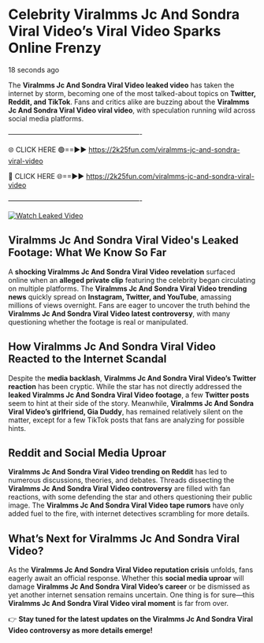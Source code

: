 # Celebrity Viralmms Jc And Sondra Viral Video’s Viral Video Sparks Online Frenzy

18 seconds ago

The **Viralmms Jc And Sondra Viral Video leaked video** has taken the internet by storm, becoming one of the most talked-about topics on **Twitter, Reddit, and TikTok**. Fans and critics alike are buzzing about the **Viralmms Jc And Sondra Viral Video viral video**, with speculation running wild across social media platforms.

———————————————————-

🌐 CLICK HERE 🟢==►► https://2k25fun.com/viralmms-jc-and-sondra-viral-video

🔴 CLICK HERE 🌐==►► https://2k25fun.com/viralmms-jc-and-sondra-viral-video

———————————————————-

[![Watch Leaked Video](https://miro.medium.com/v2/resize:fit:828/format:webp/1*cilzJN44JGOrTw9NJCrNHA.gif "Watch Leaked Video")](https://2k25fun.com/viralmms-jc-and-sondra-viral-video)

## **Viralmms Jc And Sondra Viral Video's Leaked Footage: What We Know So Far**  
A **shocking Viralmms Jc And Sondra Viral Video revelation** surfaced online when an **alleged private clip** featuring the celebrity began circulating on multiple platforms. The **Viralmms Jc And Sondra Viral Video trending news** quickly spread on **Instagram, Twitter, and YouTube**, amassing millions of views overnight. Fans are eager to uncover the truth behind the **Viralmms Jc And Sondra Viral Video latest controversy**, with many questioning whether the footage is real or manipulated.  

## **How Viralmms Jc And Sondra Viral Video Reacted to the Internet Scandal**  
Despite the **media backlash**, **Viralmms Jc And Sondra Viral Video’s Twitter reaction** has been cryptic. While the star has not directly addressed the **leaked Viralmms Jc And Sondra Viral Video footage**, a few **Twitter posts** seem to hint at their side of the story. Meanwhile, **Viralmms Jc And Sondra Viral Video’s girlfriend, Gia Duddy**, has remained relatively silent on the matter, except for a few TikTok posts that fans are analyzing for possible hints.  

## **Reddit and Social Media Uproar**  
**Viralmms Jc And Sondra Viral Video trending on Reddit** has led to numerous discussions, theories, and debates. Threads dissecting the **Viralmms Jc And Sondra Viral Video controversy** are filled with fan reactions, with some defending the star and others questioning their public image. The **Viralmms Jc And Sondra Viral Video tape rumors** have only added fuel to the fire, with internet detectives scrambling for more details.  

## **What’s Next for Viralmms Jc And Sondra Viral Video?**  
As the **Viralmms Jc And Sondra Viral Video reputation crisis** unfolds, fans eagerly await an official response. Whether this **social media uproar** will damage **Viralmms Jc And Sondra Viral Video’s career** or be dismissed as yet another internet sensation remains uncertain. One thing is for sure—this **Viralmms Jc And Sondra Viral Video viral moment** is far from over.  

👉 **Stay tuned for the latest updates on the Viralmms Jc And Sondra Viral Video controversy as more details emerge!**  